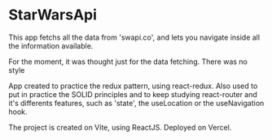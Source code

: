 # StarWarsApi

This app fetchs all the data from 'swapi.co', and lets you navigate inside all the information available.

For the moment, it was thought just for the data fetching.
There was no style

App created to practice the redux pattern, using react-redux.
Also used to put in practice the SOLID principles and to keep studying react-router and it's differents features, such as 'state', the useLocation or the useNavigation hook.

The project is created on Vite, using ReactJS.
Deployed on Vercel.
